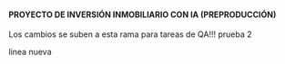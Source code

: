 #### PROYECTO DE INVERSIÓN INMOBILIARIO CON IA (PREPRODUCCIÓN)

Los cambios se suben a esta rama para tareas de QA!!!
prueba 2

linea nueva